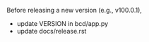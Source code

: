 Before releasing a new version (e.g., v100.0.1),
- update VERSION in bcd/app.py
- update docs/release.rst
